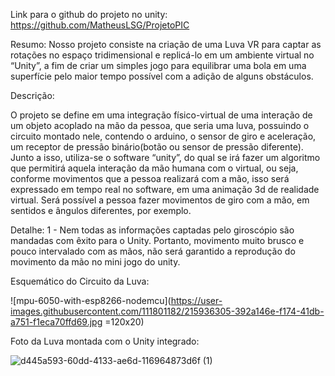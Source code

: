 Link para o github do projeto no unity: https://github.com/MatheusLSG/ProjetoPIC

Resumo:
  Nosso projeto consiste na criação de uma Luva VR para captar as rotações no espaço tridimensional 
  e replicá-lo em um ambiente virtual no “Unity”, a fim de criar um simples jogo para equilibrar uma 
  bola em uma superfície pelo maior tempo possível com a adição de alguns obstáculos. 


Descrição:

  O projeto se define em uma integração físico-virtual de uma interação de um
objeto acoplado na mão da pessoa, que seria uma luva, possuindo o circuito
montado nele, contendo o arduino, o sensor de giro e aceleração, um receptor de
pressão binário(botão ou sensor de pressão diferente). Junto a isso, utiliza-se o
software “unity”, do qual se irá fazer um algoritmo que permitirá aquela interação da
mão humana com o virtual, ou seja, conforme movimentos que a pessoa realizará
com a mão, isso será expressado em tempo real no software, em uma animação 3d
de realidade virtual. Será possível a pessoa fazer movimentos de giro com a mão,
em sentidos e ângulos diferentes, por exemplo.

Detalhe:
    1 - Nem todas as informações captadas pelo giroscópio são mandadas com êxito para o Unity.
Portanto, movimento muito brusco e pouco intervalado com as mãos, não será garantido a reprodução do movimento da mão
no mini jogo do unity.

Esquemático do Circuito da Luva:

![mpu-6050-with-esp8266-nodemcu](https://user-images.githubusercontent.com/111801182/215936305-392a146e-f174-41db-a751-f1eca70ffd69.jpg =120x20)

Foto da Luva montada com o Unity integrado:

![d445a593-60dd-4133-ae6d-116964873d6f (1)](https://user-images.githubusercontent.com/111801182/215936792-6959ef9a-837b-4948-81ab-4baa22f50596.jpeg)

